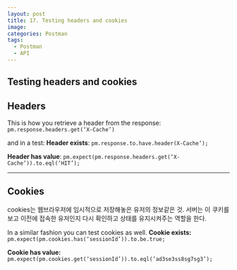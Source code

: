 ```yaml
---
layout: post
title: 17. Testing headers and cookies
image:
categories: Postman
tags:
  - Postman
  - API
---
```




## Testing headers and cookies

## Headers
This is how you retrieve a header from the response:
`pm.response.headers.get(‘X-Cache’)`

 and in a test:
**Header exists**: `pm.response.to.have.header(X-Cache’);`

**Header has value**:
`pm.expect(pm.response.headers.get(‘X-Cache’)).to.eql(‘HIT’);`

- - - -

## Cookies
cookies는 웹브라우저에 임시적으로 저장해놓은 유저의 정보같은 것. 서버는 이 쿠키를 보고 이전에 접속한 유저인지 다시 확인하고 상태를 유지시켜주는 역할을 한다.

In a similar fashion you can test cookies as well.
**Cookie exists:**
`pm.expect(pm.cookies.has(‘sessionId’)).to.be.true;`

**Cookie has value:**
`pm.expect(pm.cookies.get(‘sessionId’)).to.eql(’ad3se3ss8sg7sg3’);`


